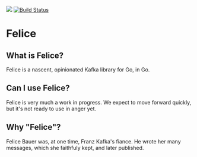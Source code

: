 ![](./felice.svgz)
[![Build Status](https://travis-ci.org/heetch/felice.svg?branch=master)](https://travis-ci.org/heetch/felice)
# Felice
## What is Felice?
Felice is a nascent, opinionated Kafka library for Go, in Go. 

## Can I use Felice?
Felice is very much a work in progress.  We expect to move forward quickly, but it's not ready to use in anger yet.

## Why "Felice"?
Felice Bauer was, at one time, Franz Kafka's fiance.  He wrote her many messages, which she faithfuly kept, and later published.

